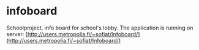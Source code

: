 # infoboard
Schoolproject, info board for school's lobby.
The application is running on server: [http://users.metropolia.fi/~sofiat/Infoboard/](http://users.metropolia.fi/~sofiat/Infoboard/)
